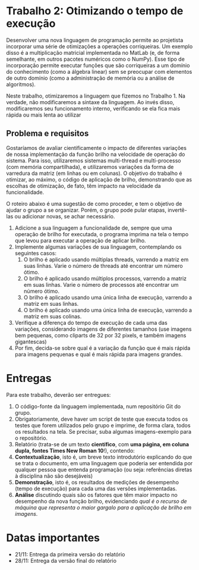 # Trabalho 2: Otimizando o tempo de execução

Desenvolver uma nova linguagem de programação permite ao projetista incorporar
uma série de otimizações a operações corriqueiras. Um exemplo disso é a
multiplicação matricial implementada no MatLab (e, de forma semelhante, em
outros pacotes numéricos como o NumPy). Esse tipo de incorporação permite
executar funções que são corriqueiras a um domínio do conhecimento (como a
álgebra linear) sem se preocupar com elementos de outro domínio (como a
administração de memória ou a análise de algoritmos).

Neste trabalho, otimizaremos a linguagem que fizemos no Trabalho 1. Na verdade,
não modificaremos a sintaxe da linguagem. Ao invés disso, modificaremos seu
funcionamento interno, verificando se ela fica mais rápida ou mais lenta ao
utilizar

## Problema e requisitos

Gostaríamos de avaliar cientificamente o impacto de diferentes variações de
nossa implementação da função brilho na velocidade de operação do sistema. Para
isso, utilizaremos sistemas multi-thread e multi-processo (com memória
compartilhada), e utilizaremos variações da forma de varredura da matriz (em
linhas ou em colunas). O objetivo do trabalho é otimizar, ao máximo, o código de
aplicação de brilho, demonstrando que as escolhas de otimização, de fato, têm
impacto na velocidade da funcionalidade.

O roteiro abaixo é uma sugestão de como proceder, e tem o
objetivo de ajudar o grupo a se organizar. Porém, o grupo pode pular etapas,
invertê-las ou adicionar novas, se achar necessário.

1. Adicione a sua linguagem a funcionalidade de, sempre que uma operação de
   brilho for executada, o programa imprima na tela o tempo que levou para
   executar a operação de aplicar brilho.
1. Implemente algumas variações de sua linguagem, contemplando os seguintes
   casos:
   1. O brilho é aplicado usando múltiplas threads, varrendo a matriz em suas
      linhas. Varie o número de threads até encontrar um número ótimo.
   1. O brilho é aplicado usando múltiplos processos, varrendo a matriz em suas
      linhas. Varie o número de processos até encontrar um número ótimo.
   1. O brilho é aplicado usando uma única linha de execução, varrendo a matriz
      em suas linhas.
   1. O brilho é aplicado usando uma única linha de execução, varrendo a matriz
      em suas colinas.
1. Verifique a diferença do tempo de execução de cada uma das variações,
   considerando imagens de diferentes tamanhos (use imagens bem pequenas, como
   cliparts de 32 por 32 pixels, e também imagens gigantescas)
1. Por fim, decida-se sobre qual é a variação da função que é mais rápida para
   imagens pequenas e qual é mais rápida para imagens grandes.

# Entregas
Para este trabalho, deverão ser entregues:

1. O código-fonte da linguagem implementada, num repositório Git do grupo.
  1. Obrigatoriamente, deve haver um script de teste que executa todos os testes
   que forem utilizados pelo grupo e imprime, de forma clara, todos os
   resultados na tela. Se precisar, suba algumas imagens-exemplo para o
   repositório.
1. Relatório (trata-se de um texto **científico**, com **uma página, em coluna dupla, fontes Times New Roman 10**!),
contendo:
  1. **Contextualização**, isto é, um breve texto introdutório explicando do que se
     trata o documento, em uma linguagem que poderia ser entendida por qualquer
     pessoa que entenda programação (ou seja: referências diretas à disciplina
     não são desejáveis)
  1. **Demonstração**, isto é, os resultados de medições de desempenho
  (tempo de execução) para cada  uma das versões implementadas.
  1. **Análise** discutindo quais são os fatores que têm maior impacto no
     desempenho da nova função brilho, evidenciando *qual é o recurso de máquina
     que representa o maior gargalo para a aplicação de brilho em imagens*.

# Datas importantes

* 21/11: Entrega da primeira versão do relatório
* 28/11: Entrega da versão final do relatório






